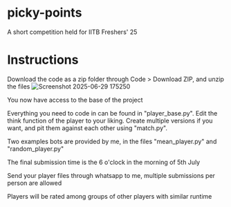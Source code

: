 # picky-points
A short competition held for IITB Freshers' 25

# Instructions
Download the code as a zip folder through Code > Download ZIP, and unzip the files
![Screenshot 2025-06-29 175250](https://github.com/user-attachments/assets/4c8f6513-e2fc-44f5-bd3f-a79943d07aec)

You now have access to the base of the project

Everything you need to code in can be found in "player_base.py". Edit the think function of the player to your liking.
Create multiple versions if you want, and pit them against each other using "match.py".

Two examples bots are provided by me, in the files "mean_player.py" and "random_player.py"

The final submission time is the 6 o'clock in the morning of 5th July

Send your player files through whatsapp to me, multiple submissions per person are allowed

Players will be rated among groups of other players with similar runtime
